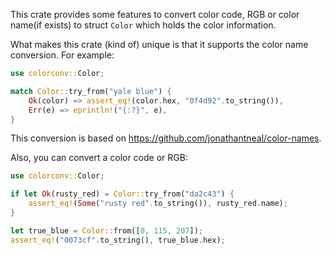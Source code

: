 This crate provides some features to convert color code, RGB or color name(if exists) to struct `Color` which holds the color information.

What makes this crate (kind of) unique is that it supports the color name conversion. For example:
```rust
use colorconv::Color;

match Color::try_from("yale blue") {
    Ok(color) => assert_eq!(color.hex, "0f4d92".to_string()),
    Err(e) => eprintln!("{:?}", e),
}
```
This conversion is based on <https://github.com/jonathantneal/color-names>.

Also, you can convert a color code or RGB:
```rust
use colorconv::Color;

if let Ok(rusty_red) = Color::try_from("da2c43") {
    assert_eq!(Some("rusty red".to_string()), rusty_red.name);
}

let true_blue = Color::from([0, 115, 207]);
assert_eq!("0073cf".to_string(), true_blue.hex);